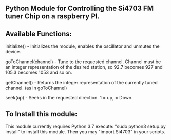 ## Python Module for Controlling the Si4703 FM tuner Chip on a raspberry PI.

## Available Functions:

initialize() - Initializes the module, enables the oscillator and unmutes the device.

goToChannel(channel) - Tune to the requested channel. Channel must be an integer representation of the desired station, so 92.7 becomes 927 and 105.3 becomes 1053 and so on.

getChannel() - Returns the integer representation of the currently tuned channel. (as in goToChannel)

seek(up) - Seeks in the requested direction. 1 = up, = Down.


## To Install this module:

This module currently requires Python 3.7
execute: "sudo python3 setup.py install" to install this module. Then you may "import Si4703" in your scripts.


